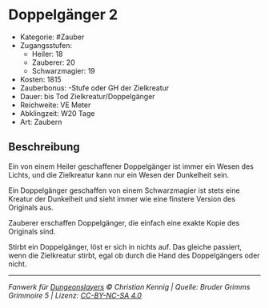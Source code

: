 # Doppelgänger 2

- Kategorie: #Zauber
- Zugangsstufen:
  - Heiler: 18
  - Zauberer: 20
  - Schwarzmagier: 19
- Kosten: 1815
- Zauberbonus: -Stufe oder GH der Zielkreatur
- Dauer: bis Tod Zielkreatur/Doppelgänger
- Reichweite: VE Meter
- Abklingzeit: W20 Tage
- Art: Zaubern

## Beschreibung

Ein von einem Heiler geschaffener Doppelgänger ist immer ein Wesen des Lichts, und die Zielkreatur kann nur ein Wesen der Dunkelheit sein.

Ein Doppelgänger geschaffen von einem Schwarzmagier ist stets eine Kreatur der Dunkelheit und sieht immer wie eine finstere Version des Originals aus.

Zauberer erschaffen Doppelgänger, die einfach eine exakte Kopie des Originals sind.

Stirbt ein Doppelgänger, löst er sich in nichts auf. Das gleiche passiert, wenn die Zielkreatur stirbt, egal ob durch die Hand des Doppelgängers oder nicht.

---

_Fanwerk für [Dungeonslayers](https://www.dungeonslayers.net/) © Christian Kennig | Quelle: Bruder Grimms Grimmoire 5 | Lizenz: [CC-BY-NC-SA 4.0](https://creativecommons.org/licenses/by-nc-sa/4.0/deed.de)_
